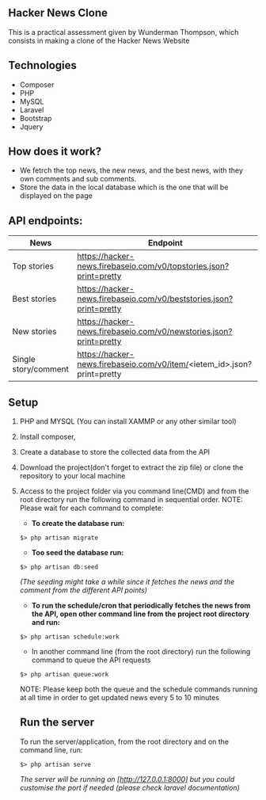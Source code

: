 ## Hacker News Clone

<p>This is a practical assessment given by Wunderman Thompson, which consists in making a clone of the Hacker News Website</p>

## Technologies
- Composer
- PHP
- MySQL
- Laravel
- Bootstrap
- Jquery 
## How does it work?
- We fetrch the top news, the new news, and the best news, with they own comments and sub comments. 
- Store the data in the local database which is the one that will be displayed on the page

## API endpoints:
|News                 |Endpoint                                                               |
|---------------------|-----------------------------------------------------------------------|
|Top stories          |https://hacker-news.firebaseio.com/v0/topstories.json?print=pretty     |
|Best stories         |https://hacker-news.firebaseio.com/v0/beststories.json?print=pretty    |
|New stories          |https://hacker-news.firebaseio.com/v0/newstories.json?print=pretty     |
|Single story/comment |https://hacker-news.firebaseio.com/v0/item/<ietem_id>.json?print=pretty|

## Setup
1. PHP and MYSQL (You can install XAMMP or any other similar tool)
2. Install composer, 
3. Create a database to store the collected data from the API
4. Download the project(don't forget to extract the zip file) or clone the repository to your local machine
5. Access to the project folder via you command line(CMD) and from the root directory run the following command in sequential order. NOTE: Please wait for each command to complete:
    * **To create the database run:**
    ```
    $> php artisan migrate
    ```
    * **Too seed the database run:**
    ```
    $> php artisan db:seed
    ```
    _(The seeding might take a while since it fetches the news and the comment from the different API points)_

    * **To run the schedule/cron that periodically fetches the news from the API, open  other command line from the project root directory and run:**
    ```
    $> php artisan schedule:work
    ```
    * In another command line (from the root directory) run the following command to queue the API requests
    ```
    $> php artisan queue:work
    ```

    NOTE: Please keep both the queue and the schedule commands running at all time in order to get updated news every 5 to 10 minutes

    ## Run the server
    To run the server/application, from the root directory and on the command line, run:
    ```
    $> php artisan serve
    ```
    _The server will be running on [http://127.0.0.1:8000] but you could customise the port if needed (please check laravel documentation)_

